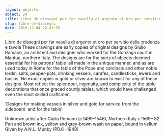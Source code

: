 ```yaml
---
layout: objects
object: 24
title: Libro de dissegni per far vasella di argento et oro per servitio della credenza e tavola
slug: libro-de-dissegni
date: 2019-12-04 22:41:55
---
```

Libro de dissegni per far vasella di argento et oro per servitio della credenza e tavola  These drawings are early copies of original designs by Giulio Romano, an architect and designer who worked for the Gonzaga court in Mantua, northern Italy. The designs are for the sorts of objects deemed essential for his patrons’ table ‘all made in the antique manner, and as are used today in Rome for the table of the Pope and cardinals and other noble lords’: salts, pepper-pots, drinking vessels, carafes, candlesticks, ewers and basins.  No exact copies in gold or silver are known  to exist for any of these designs. Most reflect the splendour, ingenuity, and complexity of the table decorations that once graced courtly tables, which would have challenged even the most skilled craftsmen.  

‘Designs for making vessels in silver and gold for service from the sideboard  and for the table’  

Unknown artist after Giulio Romano (c.1499–1546), Northern Italy c.1569– 82 Pen and brown ink, yellow and grey-brown wash on paper, bound in vellum  Given by A.N.L. Munby (PD.6 -1948)
